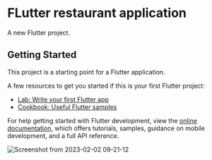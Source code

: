 # FLutter restaurant application

A new Flutter project.

## Getting Started

This project is a starting point for a Flutter application.

A few resources to get you started if this is your first Flutter project:

- [Lab: Write your first Flutter app](https://docs.flutter.dev/get-started/codelab)
- [Cookbook: Useful Flutter samples](https://docs.flutter.dev/cookbook)

For help getting started with Flutter development, view the
[online documentation](https://docs.flutter.dev/), which offers tutorials,
samples, guidance on mobile development, and a full API reference.

![Screenshot from 2023-02-02 09-21-12](https://user-images.githubusercontent.com/94998937/216269820-bc6aa27b-acfa-4bb7-93e0-7a19e7ad30f7.png)
